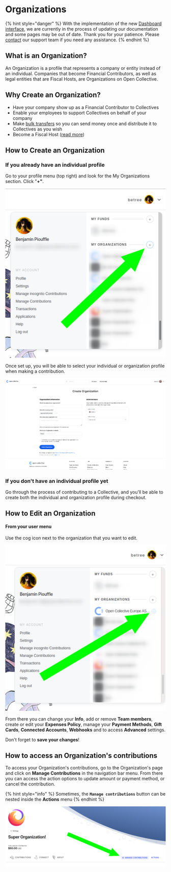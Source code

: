 # Organizations

{% hint style="danger" %}
With the implementation of the new [Dashboard interface](https://docs.opencollective.com/help/product/understanding-your-dashboard), we are currently in the process of updating our documentation and some pages may be out of date. Thank you for your patience. Please [contact](https://opencollective.com/contact) our support team if you need any assistance.
{% endhint %}

## What is an Organization?

An Organization is a profile that represents a company or entity instead of an individual. Companies that become Financial Contributors, as well as legal entities that are Fiscal Hosts, are Organizations on Open Collective.

## Why Create an Organization?

* Have your company show up as a Financial Contributor to Collectives
* Enable your employees to support Collectives on behalf of your company
* Make [bulk transfers](bulk-transfers.md) so you can send money once and distribute it to Collectives as you wish
* Become a Fiscal Host ([read more](../../fiscal-hosts/become-a-fiscal-host.md))

## **How to** Create an Organization

### **If you already have an individual profile**

Go to your profile menu (top right) and look for the My Organizations section. Click "**+"**.&#x20;

![User menu - click on "+" to create a new organization](<../../.gitbook/assets/image (68).png>)

Once set up, you will be able to select your individual or organization profile when making a contribution.

![The "create new organization" form](<../../.gitbook/assets/Screenshot 2021-01-25 at 11.24.37.png>)

### **If you don't have an individual profile yet**

Go through the process of contributing to a Collective, and you'll be able to create both the individual and organization profile during checkout.

## How to Edit an Organization

#### From your user menu

Use the cog icon next to the organization that you want to edit.

![](<../../.gitbook/assets/image (77).png>)



From there you can change your **Info**, add or remove **Team members**, create or edit your **Expenses Policy**, manage your **Payment Methods**, **Gift Cards**, **Connected Accounts**, **Webhooks** and to access **Advanced** settings.

Don't forget to **save your changes**!

## **How to access an Organization's contributions**

To access your Organization's contributions, go to the Organization's page and click on **Manage Contributions** in the navigation bar menu. From there you can access the action options to update amount or payment method, or cancel the contribution.

{% hint style="info" %}
Sometimes, the **`Manage contributions`** button can  be nested inside the **Actions** menu
{% endhint %}

![](<../../.gitbook/assets/image (51).png>)
